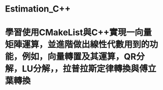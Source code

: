 # Estimation_C++

# 學習使用CMakeList與C++實現一向量矩陣運算，並進階做出線性代數用到的功能，例如，向量轉置及其運算，QR分解，LU分解，，拉普拉斯定律轉換與傅立葉轉換
